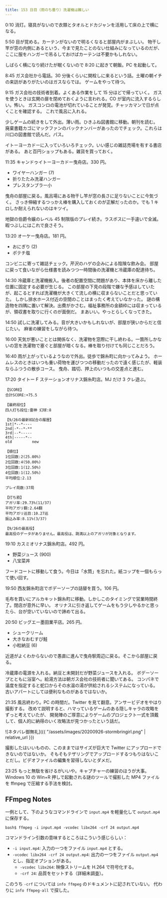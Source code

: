 ```yaml
---
title: 153 日目（雨のち曇り）洗濯機は難しい
---
```


0:10 消灯。寝具がないので衣類とタオルとドカジャンを活用して床の上で横になる。

5:50 目が覚める。カーテンがないので明るくなると部屋内がまぶしい。
物干し竿が窓の内側にあるという、今まで見たことのない仕組みになっているのだが、
ここに服をハンガーで吊るしておけばカーテンは不要かもしれない。

しばらく横になり続けたが眠くないので 8:20 に起きて朝飯。PC を起動して。

8:45 ガス会社から電話。30 分後くらいに開栓しに来るという話。土曜の朝イチの来訪がありがたいのはガスならでは。
ゲームをやって待つ。

9:15 ガス会社の技術者到着。よくある作業をして 15 分ほどで帰っていく。
ガスを使うときは玄関の扉を閉めておくように言われる。CO が室内に流入するらしい。怖い。
ガスコンロの電池が切れていることが発覚。チャッカマンで日が点くことを確認する。
これで風呂に入れる。

少しゲームの続きをして外出。薄い雨。ひきふね図書館に移動。朝刊を読む。
廃棄書籍カゴにマックファンのバックナンバーがあったのでチェック。これらは川口の図書館で読んだ。パス。

イトーヨーカドーに入っていろいろチェック。いい感じの雑誌売場を有する書店がある。
あと百円ショップもある。雑貨を買っておく。

11:35 キャンドゥイトーヨーカドー曳舟店。330 円。

* ワイヤーハンガー (7)
* 折りたたみ洗濯ハンガー
* プレスタンブラー小

曳舟の部屋に戻る。風呂場にある物干し竿が窓の長さに足りないことに今気づく。
さっき伸縮するつっかえ棒を購入しておくのが正解だったのか。でも 1 キロしか耐えられないのはキツイ。

地獄の伯爵令嬢のレベル 45 制限版のプレイ続き。ラスボスに一手違いで全滅。暇つぶしにはこれで良さそう。

13:20 オーケー曳舟店。181 円。

* おにぎり (2)
* ポテチ塩

コンビニに寄って雑誌チェック。芹沢のハゲの企みによる陰険な飲み会。
部屋に戻って食いながら仕様書を読みつつ一時間後の洗濯機と冷蔵庫の配達待ち。

14:30 冷蔵庫と洗濯機搬入。後者の配置空間に問題があり、本体を床から離した位置に固定する必要が生じる。
この部屋の下見の段階で嫌な予感はしていたが、起こるとすれば洗濯機が大きくて流しの横に収まらないことだと思っていた。
しかし排水ホース付近の空間のことはまったく考えていなかった。
謎の構造物を四隅に置いて解決。出費がかさむ。福祉事務所の金額枠には収まっているが、領収書を取りに行くのが面倒だ。
まあいい。やっとらしくなってきた。

14:50 試しに洗濯してみる。音が大きいかもしれないが、部屋が狭いからだと信じたい。
麻雀の練習をしながら待つ。

16:00 天気が悪いこととは関係なく、洗濯物を窓際に干し終わる。一箇所しかないの窓を洗濯物で塞ぐと部屋が暗くなる。棒を取り付けても同じことだろう。

16:40 雨が上がっているようなので外出。徒歩で錦糸町に向かってみよう。
ホームレスのときはいつも重い荷物を運びつつの移動だったので遠く感じたが、軽装ならふつうの散歩コース。
曳舟、踏切、押上のいつもの交差点と進む。

17:20 タイトー F ステーションオリナス錦糸町店。MJ だけ 3 クレ遊ぶ。

```text
【SCORE】
合計SCORE:+75.5

【最終段位】
四人打ち段位:雷神 幻球:8

【9/26の最新8試合の履歴】
1st|*--*----
2nd|-*--*-**
3rd|--*-----
4th|-----*--
old         new

【順位】
1位回数:2(25.00%)
2位回数:4(50.00%)
3位回数:1(12.50%)
4位回数:1(12.50%)
平均順位:2.13

プレイ局数:37局

【打ち筋】
アガリ率:29.73%(11/37)
平均アガリ翻:2.64翻
平均アガリ巡目:10.27巡
振込み率:8.11%(3/37)

【9/26の最高役】
最高役のデータがありません。最高役は、跳満以上のアガリが対象となります。
```

19:10 カスミオリナス錦糸町店。492 円。

* 野菜ジュース (900)
* 八宝菜丼

フードコートに移動して食う。今日は「水筒」を忘れた。紙コップを一個もらって使い回す。

19:50 西友錦糸町店でボデーソープの詰替を買う。106 円。

毛布を買いにアルカキット錦糸町に移動。しかしこのタイミングで営業時間終了。閉店が意外に早い。
オリナスに引き返してゲームをもう少しやるかと思ったら、台が空いていないので諦めて出る。

20:50 ビッグエー墨田業平店。265 円。

* シュークリーム
* 大きなおむすび鮭
* 小粒納豆 (6)

近道がよくわからないので愚直に進んで曳舟駅周辺に戻る。そこから部屋に戻る。

冷蔵庫の電源を入れる。納豆と未開封だが野菜ジュースを入れる。
ボデーソープとともに浴室へ。給湯方法は朝ガス会社の技術者に聞いてある。
コンパネで温度を指定すると蛇口からその水温の湯が供給されるシステムになっている。
古いアパートにしては便利なものがあるではないか。

21:35 風呂終わり。PC の時間だ。Twitter を見て翻意。アンサービデオをやはり撮影する。
改めて説明すると、ハマっているゲームのある隠しキャラの攻略をずっと考えていたが、
開発陣のご厚意によりゲームのプロジェクト一式を頂戴して、個人的に納得のいく攻略法が見つかったという話だ。

![ネタバレ御無礼]({{ "/assets/images/20200926-stormbringirl.png" | relative_url }})

撮影したはいいものの、このままではサイズが巨大で Twitter にアップロードできないのではないか。
そもそもテザリングでアップロードするつもりはないことだし。ビデオファイルの編集を習得しないとダメだ。

23:25 もっと無駄を省けるがいいや。キャプチャーの練習のほうが大事。
Windows 10 の Win+R 押しで起動される謎のツールで撮影した MP4 ファイルを ffmpeg で圧縮する手法を検討。

## FFmpeg Notes

一例として、下のようなコマンドラインで `input.mp4` を軽量化して `output.mp4` に保存する。

```shell
bash$ ffmpeg -i input.mp4 -vcodec libx264 -crf 24 output.mp4
```

コマンドライン引数の意味するところはこういう感じらしい：

* `-i input.mp4`: 入力の一つをファイル `input.mp4` とする。
* `-vcodec libx264 -crf 24 output.mp4`: 出力の一つをファイル `output.mp4` とし、指定オプションがある。
  * `-vcodec libx264`: 映像ストリームを H.264 で符号化する。
  * `-crf 24`: 品質をセットする（詳細未調査）。

このうち `-crf` については `info ffmpeg` のドキュメントに記されていない。
代わりに `info ffmpeg-all` で探した。
